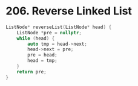 # 206. Reverse Linked List

```cpp
ListNode* reverseList(ListNode* head) {
    ListNode *pre = nullptr;
    while (head) {
        auto tmp = head->next;
        head->next = pre;
        pre = head;
        head = tmp;
    }
    return pre;
}
```
